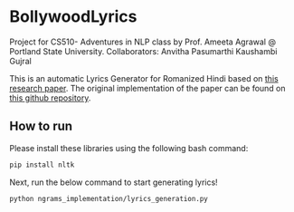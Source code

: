 # BollywoodLyrics

Project for CS510- Adventures in NLP class by Prof. Ameeta Agrawal @ Portland State University.
Collaborators: 
Anvitha Pasumarthi
Kaushambi Gujral

This is an automatic Lyrics Generator for Romanized Hindi based on [this research paper](https://arxiv.org/pdf/2007.12916.pdf). 
The original implementation of the paper can be found on [this github repository](https://github.com/lingo-iitgn/Bollyrics).

## How to run
Please install these libraries using the following bash command:
 ```bash
 pip install nltk
 ````
Next, run the below command to start generating lyrics!
```bash
python ngrams_implementation/lyrics_generation.py
```